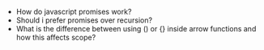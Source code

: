 - How do javascript promises work?
- Should i prefer promises over recursion?
- What is the difference between using () or {} inside arrow functions and how this affects scope?